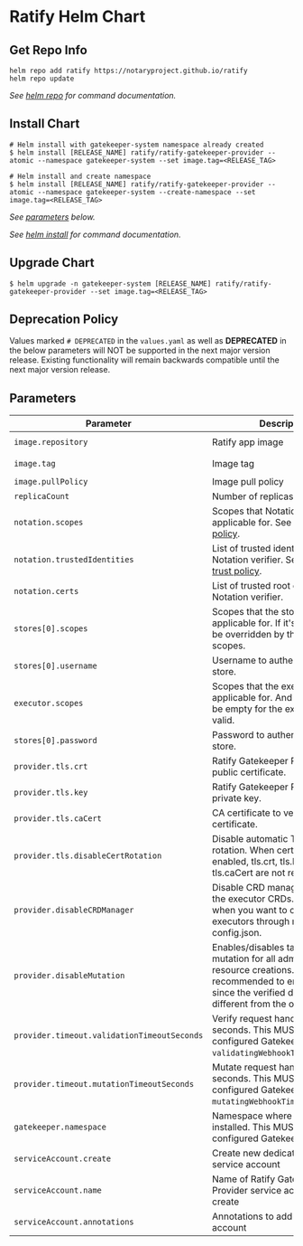 # Ratify Helm Chart

## Get Repo Info

```console
helm repo add ratify https://notaryproject.github.io/ratify
helm repo update
```

_See [helm repo](https://helm.sh/docs/helm/helm_repo/) for command documentation._

## Install Chart

```console
# Helm install with gatekeeper-system namespace already created
$ helm install [RELEASE_NAME] ratify/ratify-gatekeeper-provider --atomic --namespace gatekeeper-system --set image.tag=<RELEASE_TAG>

# Helm install and create namespace
$ helm install [RELEASE_NAME] ratify/ratify-gatekeeper-provider --atomic --namespace gatekeeper-system --create-namespace --set image.tag=<RELEASE_TAG>
```

_See [parameters](#parameters) below._

_See [helm install](https://helm.sh/docs/helm/helm_install/) for command documentation._

## Upgrade Chart

```console
$ helm upgrade -n gatekeeper-system [RELEASE_NAME] ratify/ratify-gatekeeper-provider --set image.tag=<RELEASE_TAG>
```

## Deprecation Policy

Values marked `# DEPRECATED` in the `values.yaml` as well as **DEPRECATED** in the below parameters will NOT be supported in the next major version release. Existing functionality will remain backwards compatible until the next major version release.

## Parameters
| Parameter                                 | Description                                                                                                                                                                                                                                  | Default                                         |
|--------------------------------------------|----------------------------------------------------------------------------------------------------------------------------------------------------------------------------------------------------------------------------------------------|-------------------------------------------------|
| `image.repository`                        | Ratify app image                                                                                                                                                                                                                            | `ghcr.io/notaryproject/ratify-gatekeeper-provider` |
| `image.tag`                               | Image tag                                                                                                                                                                                                                                   | `<INSERT THE LATEST RELEASE TAG>`               |
| `image.pullPolicy`                        | Image pull policy                                                                                                                                                                                                                           | `IfNotPresent`                                  |
| `replicaCount`                            | Number of replicas to run                                                                                                                                                                                                                   | `1`                                             |
| `notation.scopes`                         | Scopes that Notation verifier is applicable for. See [Notation trust policy](https://github.com/notaryproject/specifications/blob/main/specs/trust-store-trust-policy.md#trust-policy).                 | `[]`                                            |
| `notation.trustedIdentities`              | List of trusted identities for Notation verifier. See [Notation trust policy](https://github.com/notaryproject/specifications/blob/main/specs/trust-store-trust-policy.md#trust-policy).                | `[]`                                            |
| `notation.certs`                          | List of trusted root certificates for Notation verifier.                                                                                                                                              | `[]`                                            |
| `stores[0].scopes`                        | Scopes that the store is applicable for. If it's not set, it will be overridden by the executor's scopes.                                                                                                                                                             | `[]`                                            |
| `stores[0].username`                      | Username to authenticate to the store.                                                                                                                                                               | `""`                                            |
| `executor.scopes`                         | Scopes that the executor is applicable for. And it MUST NOT be empty for the executor to be valid.                                                                                                                                                              | `[]`                                            |
| `stores[0].password`                      | Password to authenticate to the store.                                                                                                                                                               | `""`                                            |
| `provider.tls.crt`                        | Ratify Gatekeeper Provider's TLS public certificate.                                                                                                                                                 | `""`                                            |
| `provider.tls.key`                        | Ratify Gatekeeper Provider's TLS private key.                                                                                                                                                        | `""`                                            |
| `provider.tls.caCert`                     | CA certificate to verify the TLS certificate.                                                                                                                                                        | `""`                                            |
| `provider.tls.disableCertRotation`        | Disable automatic TLS certificate rotation. When cert rotation is enabled, tls.crt, tls.key and tls.caCert are not required.                                                                         | `false`                                         |
| `provider.disableCRDManager`              | Disable CRD manager to manage the executor CRDs. This is useful when you want to configure executors through mounted config.json.                                                                | `false`                                         |
| `provider.disableMutation`                | Enables/disables tag-to-digest mutation for all admission resource creations. It is highly recommended to enable mutation since the verified digest may be different from the one run.                | `false`                                         |
| `provider.timeout.validationTimeoutSeconds`| Verify request handler timeout in seconds. This MUST match the configured Gatekeeper `validatingWebhookTimeoutSeconds`.                                                                              | `5`                                             |
| `provider.timeout.mutationTimeoutSeconds` | Mutate request handler timeout in seconds. This MUST match the configured Gatekeeper `mutatingWebhookTimeoutSeconds`.                                                                                | `2`                                             |
| `gatekeeper.namespace`                    | Namespace where Gatekeeper is installed. This MUST match the configured Gatekeeper `namespace`.                                                                                                      | `gatekeeper-system`                             |
| `serviceAccount.create`                   | Create new dedicated Ratify service account                                                                                                                                                          | `true`                                          |
| `serviceAccount.name`                     | Name of Ratify Gatekeeper Provider service account to create                                                                                                                                         | `ratify-gatekeeper-provider-admin`              |
| `serviceAccount.annotations`              | Annotations to add to the service account                                                                                                                                                            | `{}`                                            |